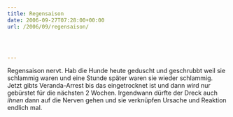 ```yaml
---
title: Regensaison
date: 2006-09-27T07:28:00+00:00
url: /2006/09/regensaison/




---
```

Regensaison nervt. Hab die Hunde heute geduscht und geschrubbt weil sie schlammig waren und eine Stunde später waren sie wieder schlammig. Jetzt gibts Veranda-Arrest bis das eingetrocknet ist und dann wird nur gebürstet für die nächsten 2 Wochen. Irgendwann dürfte der Dreck auch _ihnen_ dann auf die Nerven gehen und sie verknüpfen Ursache und Reaktion endlich mal.
